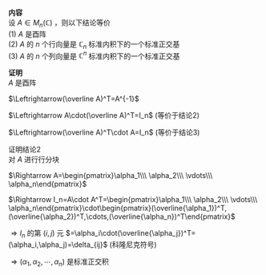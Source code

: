 **内容**  
设 $A\in M_n(\mathbb C)$ ，则以下结论等价  
 $(1)\ A$ 是酉阵  
 $(2)\ A$ 的 $n$ 个行向量是 $\mathbb C_n$ 标准内积下的一个标准正交基  
 $(3)\ A$ 的 $n$ 个列向量是 $\mathbb C^n$ 标准内积下的一个标准正交基  
  
**证明**  
 $A$ 是酉阵  
  
 $\Leftrightarrow(\overline A)^T=A^{-1}$  
  
 $\Leftrightarrow A\cdot(\overline A)^T=I_n$  (等价于结论2)  
  
 $\Leftrightarrow(\overline A)^T\cdot A=I_n$  (等价于结论3)  
  
证明结论2  
对 $A$ 进行行分块  
  
 $\Rightarrow A=\begin{pmatrix}\alpha_1\\\ \alpha_2\\\ \vdots\\\ \alpha_n\end{pmatrix}$  
  
 $\Rightarrow I_n=A\cdot A^T=\begin{pmatrix}\alpha_1\\\ \alpha_2\\\ \vdots\\\ \alpha_n\end{pmatrix}\cdot\begin{pmatrix}(\overline{\alpha_1})^T,(\overline{\alpha_2})^T,\cdots,(\overline{\alpha_n})^T\end{pmatrix}$  
  
 $\Rightarrow I_n$ 的第 $(i,j)$ 元 $=\alpha_i\cdot(\overline{\alpha_j})^T=(\alpha_i,\alpha_j)=\delta_{ij}$ (科隆尼克符号)  
  
 $\Rightarrow(\alpha_1,\alpha_2,\cdots, \alpha_n)$ 是标准正交积  
